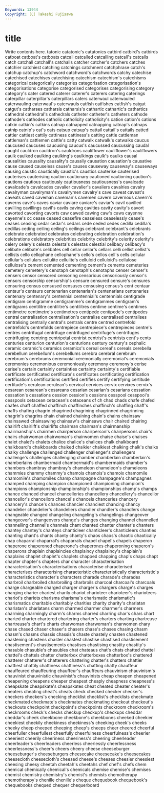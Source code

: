 ```yaml
---
Keywords: 13944 
Copyright: (C) Takeshi Fujisawa
---
```


# title

Write contents here.
tatonic catatonic's catatonics catbird catbird's catbirds catboat catboat's
catboats catcall catcalled catcalling catcall's catcalls catch catchall catchall's catchalls
catcher catcher's catchers catches catchier catchiest catching catchings catchment catchphrase
catch's catchup catchup's catchword catchword's catchwords catchy catechise catechised catechises
catechising catechism catechism's catechisms categorical categorically categories categorisation categorisation's categorisations
categorise categorised categorises categorising category category's cater catered caterer caterer's
caterers catering caterings caterpillar caterpillar's caterpillars caters caterwaul caterwauled caterwauling
caterwaul's caterwauls catfish catfishes catfish's catgut catgut's catharses catharsis catharsis's
cathartic cathartic's cathartics cathedral cathedral's cathedrals catheter catheter's catheters cathode
cathode's cathodes catholic catholicity catholicity's cation cation's cations catkin catkin's
catkins catnap catnapped catnapping catnap's catnaps catnip catnip's cat's cats
catsup catsup's cattail cattail's cattails catted cattier cattiest cattily cattiness
cattiness's catting cattle cattleman cattleman's cattlemen cattle's catty catwalk catwalk's
catwalks caucus caucused caucuses caucusing caucus's caucussed caucussing caudal caught
cauldron cauldron's cauldrons cauliflower cauliflower's cauliflowers caulk caulked caulking caulking's
caulkings caulk's caulks causal causalities causality causality's causally causation causation's
causative cause caused causeless cause's causes causeway causeway's causeways causing
caustic caustically caustic's caustics cauterise cauterised cauterises cauterising caution cautionary
cautioned cautioning caution's cautions cautious cautiously cautiousness cautiousness's cavalcade cavalcade's
cavalcades cavalier cavalier's cavaliers cavalries cavalry cavalryman cavalryman's cavalrymen cavalry's
cave caveat caveat's caveats caved caveman caveman's cavemen cavern cavernous
cavern's caverns cave's caves caviar caviare caviare's caviar's cavil cavilled
cavilling cavillings cavil's cavils caving cavities cavity cavity's cavort cavorted
cavorting cavorts caw cawed cawing caw's caws cayenne cayenne's cc
cease ceased ceasefire ceaseless ceaselessly cease's ceases ceasing cedar cedar's
cedars cede ceded cedes cedilla cedilla's cedillas ceding ceiling ceiling's
ceilings celebrant celebrant's celebrants celebrate celebrated celebrates celebrating celebration celebration's
celebrations celebratory celebrities celebrity celebrity's celerity celerity's celery celery's celesta
celesta's celestas celestial celibacy celibacy's celibate celibate's celibates cell cellar
cellar's cellars celli cellist cellist's cellists cello cellophane cellophane's cello's
cellos cell's cells cellular cellular's cellulars cellulite cellulite's celluloid celluloid's
cellulose cellulose's cement cemented cementing cement's cements cemeteries cemetery cemetery's
cenotaph cenotaph's cenotaphs censer censer's censers censor censored censoring censorious
censoriously censor's censors censorship censorship's censure censured censure's censures censuring
census censused censuses censusing census's cent centaur centaur's centaurs centenarian
centenarian's centenarians centenaries centenary centenary's centennial centennial's centennials centigrade centigram
centigramme centigramme's centigrammes centigram's centigrams centilitre centilitre's centilitres centime centime's
centimes centimetre centimetre's centimetres centipede centipede's centipedes central centralisation centralisation's
centralise centralised centralises centralising centrally central's centrals centre centred centrefold
centrefold's centrefolds centrepiece centrepiece's centrepieces centre's centres centrifugal centrifuge centrifuged
centrifuge's centrifuges centrifuging centring centripetal centrist centrist's centrists cent's cents
centuries centurion centurion's centurions century century's cephalic ceramic ceramic's ceramics
ceramics's cereal cereal's cereals cerebella cerebellum cerebellum's cerebellums cerebra cerebral
cerebrum cerebrum's cerebrums ceremonial ceremonially ceremonial's ceremonials ceremonies ceremonious ceremoniously
ceremony ceremony's cerise cerise's certain certainly certainties certainty certainty's certifiable
certificate certificated certificate's certificates certificating certification certification's certifications certified certifies
certify certifying certitude certitude's cerulean cerulean's cervical cervices cervix cervixes
cervix's cesarean cesarean's cesareans cesarian cesarian's cesarians cessation cessation's cessations
cession cession's cessions cesspool cesspool's cesspools cetacean cetacean's cetaceans cf
ch chad chads chafe chafed chafes chaff chaffed chaffinch chaffinches
chaffinch's chaffing chaff's chaffs chafing chagrin chagrined chagrining chagrinned chagrinning
chagrin's chagrins chain chained chaining chain's chains chainsaw chainsawed chainsawing
chainsaw's chainsaws chair chaired chairing chairlift chairlift's chairlifts chairman chairman's
chairmanship chairmanship's chairmen chairperson chairperson's chairpersons chair's chairs chairwoman chairwoman's
chairwomen chaise chaise's chaises chalet chalet's chalets chalice chalice's chalices
chalk chalkboard chalkboard's chalkboards chalked chalkier chalkiest chalking chalk's chalks
chalky challenge challenged challenger challenger's challengers challenge's challenges challenging chamber
chamberlain chamberlain's chamberlains chambermaid chambermaid's chambermaids chamber's chambers chambray chambray's
chameleon chameleon's chameleons chammies chammy chammy's chamois chamois's chamoix chamomile
chamomile's chamomiles champ champagne champagne's champagnes champed champing champion championed
championing champion's champions championship championship's championships champ's champs chance chanced
chancel chancelleries chancellery chancellery's chancellor chancellor's chancellors chancel's chancels chanceries
chancery chancery's chance's chances chancier chanciest chancing chancy chandelier chandelier's
chandeliers chandler chandler's chandlers change changeable changed changeling changeling's changelings
changeover changeover's changeovers change's changes changing channel channelled channelling channel's
channels chant chanted chanter chanter's chanters chantey chantey's chanteys chanticleer
chanticleer's chanticleers chanties chanting chant's chants chanty chanty's chaos chaos's
chaotic chaotically chap chaparral chaparral's chaparrals chapel chapel's chapels chaperon
chaperone chaperoned chaperone's chaperones chaperoning chaperon's chaperons chaplain chaplaincies chaplaincy
chaplaincy's chaplain's chaplains chaplet chaplet's chaplets chapped chapping chap's chaps
chapt chapter chapter's chapters char character characterisation characterisation's characterisations characterise
characterised characterises characterising characteristic characteristically characteristic's characteristics character's characters charade
charade's charades charbroil charbroiled charbroiling charbroils charcoal charcoal's charcoals charge
chargeable charged charger charger's chargers charge's charges charging charier chariest
charily chariot charioteer charioteer's charioteers chariot's chariots charisma charisma's charismatic
charismatic's charismatics charitable charitably charities charity charity's charlatan charlatan's charlatans
charm charmed charmer charmer's charmers charming charmingly charm's charms charred
charring char's chars chart charted charter chartered chartering charter's charters
charting chartreuse chartreuse's chart's charts charwoman charwoman's charwomen chary chase
chased chaser chaser's chasers chase's chases chasing chasm chasm's chasms
chassis chassis's chaste chastely chasten chastened chastening chastens chaster chastest
chastise chastised chastisement chastisement's chastisements chastises chastising chastity chastity's chasuble
chasuble's chasubles chat chateaus chat's chats chatted chattel chattel's chattels
chatter chatterbox chatterboxes chatterbox's chattered chatterer chatterer's chatterers chattering chatter's
chatters chattier chattiest chattily chattiness chattiness's chatting chatty chauffeur chauffeured
chauffeuring chauffeur's chauffeurs chauvinism chauvinism's chauvinist chauvinistic chauvinist's chauvinists cheap
cheapen cheapened cheapening cheapens cheaper cheapest cheaply cheapness cheapness's cheapskate
cheapskate's cheapskates cheat cheated cheater cheater's cheaters cheating cheat's cheats
check checked checker checker's checkers checkers's checking checklist checklist's checklists
checkmate checkmated checkmate's checkmates checkmating checkout checkout's checkouts checkpoint checkpoint's
checkpoints checkroom checkroom's checkrooms check's checks checkup checkup's checkups cheddar
cheddar's cheek cheekbone cheekbone's cheekbones cheeked cheekier cheekiest cheekily cheekiness
cheekiness's cheeking cheek's cheeks cheeky cheep cheeped cheeping cheep's cheeps
cheer cheered cheerful cheerfuller cheerfullest cheerfully cheerfulness cheerfulness's cheerier cheeriest
cheerily cheeriness cheeriness's cheering cheerleader cheerleader's cheerleaders cheerless cheerlessly cheerlessness
cheerlessness's cheer's cheers cheery cheese cheeseburger cheeseburger's cheeseburgers cheesecake cheesecake's
cheesecakes cheesecloth cheesecloth's cheesed cheese's cheeses cheesier cheesiest cheesing cheesy
cheetah cheetah's cheetahs chef chef's chefs chem chemical chemically chemical's
chemicals chemise chemise's chemises chemist chemistry chemistry's chemist's chemists chemotherapy
chemotherapy's chenille chenille's cheque chequebook chequebook's chequebooks chequed chequer chequerboard
